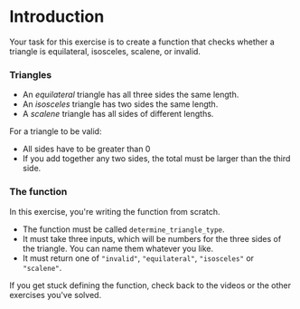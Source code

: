 # Introduction

Your task for this exercise is to create a function that checks whether a triangle is equilateral, isosceles, scalene, or invalid.

### Triangles

- An _equilateral_ triangle has all three sides the same length.
- An _isosceles_ triangle has two sides the same length.
- A _scalene_ triangle has all sides of different lengths.

For a triangle to be valid:

- All sides have to be greater than 0
- If you add together any two sides, the total must be larger than the third side.

### The function

In this exercise, you're writing the function from scratch.

- The function must be called `determine_triangle_type`.
- It must take three inputs, which will be numbers for the three sides of the triangle. You can name them whatever you like.
- It must return one of `"invalid"`, `"equilateral"`, `"isosceles"` or `"scalene"`.

If you get stuck defining the function, check back to the videos or the other exercises you've solved.
